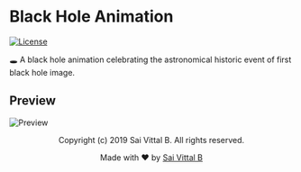 # Black Hole Animation
[![License](https://img.shields.io/apm/l/vim-mode.svg)](https://opensource.org/licenses/mit)

🕳 A black hole animation celebrating the astronomical historic event of first black hole image.

## Preview

![Preview](https://user-images.githubusercontent.com/36305142/58757832-a2564d00-8530-11e9-9f4a-99bbad626804.png)

<p align="center"> Copyright (c) 2019 Sai Vittal B. All rights reserved.</p>
<p align="center"> Made with ❤ by <a href="https://github.com/saivittalb">Sai Vittal B</a></p>